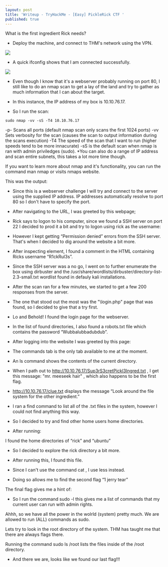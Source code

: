 ```yaml
---
layout: post
title: 'Writeup - TryHackMe - [Easy] PickleRick CTF '
published: true
---
```

What is the first ingredient Rick needs?

 - Deploy the machine, and connect to THM's network using the VPN.

![]({{site.baseurl}}/images/PickleRick-THM-01.png)

 - A quick ifconfig shows that I am connected successfully.
 
![]({{site.baseurl}}/images/PickleRick-THM-02.png)

 - Even though I know that it's a webserver probably running on port 80, I still like to do an nmap scan to get a lay of the land and try to gather as much information that I can about the target.
 
 - In this instance, the IP address of my box is 10.10.76.17.
 
 - So I run the scan:
        
```sudo nmap -vv -sS -T4 10.10.76.17```
 
 
-p-     Scans all ports (default nmap scan only scans the first 1024 ports)
-vv     Sets verbosity for the scan (causes the scan to output information during the scans execution)
-T4     The speed of the scan that I want to run (higher speeds tend to be more innacurate)
-sS     is the default scan when nmap is ran with admin priviledges (sudo).
*You can also do a range of IP address and scan entire subnets, this takes a lot more time though.     

    
   If you want to learn more about nmap and it's functionality, you can run the command man nmap or visits nmaps website.
    
   This was the output:
    
        
   - Since this is a webserver challenge I will try and connect to the server using the supplied IP address. IP addresses automatically resolve to port 80 so I don't have to specify the port.
    
   - After navigating to the URL, I was greeted by this webpage;
    
    
    
   - Rick says to logon to his computer, since we found a SSH server on port 22 I decided to prod it a bit and try to logon using rick as the username:
    
    
    
   - However I kept getting “Permission denied” errors from the SSH server. That's when I decided to dig around the website a bit more.
    
   - After inspecting element, I found a comment in the HTML containing Ricks username “R1ckRul3s”.
    
   - Since the SSH server was a no go, I went on to further enumerate the box using dirbuster and the /usr/share/wordlists/dirbuster/directory-list-2.3-small.txt wordlist found in defauly kali installations.
    

- After the scan ran for a few minutes, we started to get a few 200 responses from the server.



- The one that stood out the most was the "\login.php" page that was found, so I decided to give that a try first.

- Lo and Behold! I found the login page for the webserver.



- In the list of found directories, I also found a robots.txt file which contains the password “Wubbalubbadubdub”.

- After logging into the website I was greeted by this page:



- The commands tab is the only tab available to me at the moment.

- An ls command shows the contents of the current directory.


    
    
- When I path out to http://10.10.76.17/Sup3rS3cretPickl3Ingred.txt , I get this message: "mr. meeseek hair" , which also happens to be the first flag.

- http://10.10.76.17/clue.txt displays the message “Look around the file system for the other ingredient.”

- I ran a find command to list all of the .txt files in the system, however I could not find anything this way.

- So I decided to try and find other home users home directories. 

- After running:



I found the home directories of “rick” and “ubuntu”



- So I decided to explore the rick directory a bit more.



- After running this, I found this file.



- Since I can't use the command cat , I use less instead.



- Doing so allows me to find the second flag “1 jerry tear”

The final flag gives me a hint of:



- So I run the command sudo -l this gives me a list of commands that my current user can run with admin rights.



Ahhh, so we have all the power in the wolrld (system) pretty much. We are allowed to run (ALL) commands as sudo.

Lets try to look in the root directory of the system. THM has taught me that there are always flags there.

Running the command sudo ls /root lists the files inside of the /root directory.



- And there we are, looks like we found our last flag!!!
